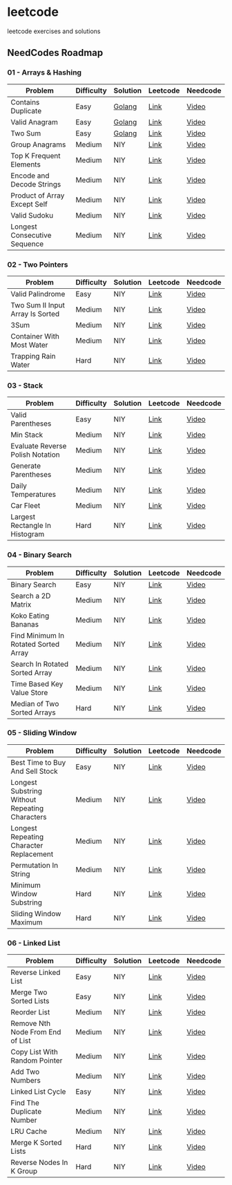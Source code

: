 # leetcode
leetcode exercises and solutions




## NeedCodes Roadmap

### 01 - Arrays & Hashing

| Problem | Difficulty | Solution | Leetcode | Needcode |
| - | - | - | - | - |
| Contains Duplicate | Easy | [Golang](./easy/217-contains_duplicate/main.go) | [Link](https://leetcode.com/problems/contains-duplicate/description/) | [Video](https://www.youtube.com/watch?v=3OamzN90kPg)
| Valid Anagram | Easy | [Golang](./easy/242-valid_anagram/main.go) | [Link](https://leetcode.com/problems/valid-anagram/description/) | [Video](https://www.youtube.com/watch?v=9UtInBqnCgA)
| Two Sum | Easy | [Golang](./easy/1-two_sum/go/main.go) | [Link](https://leetcode.com/problems/two-sum/) | [Video](https://www.youtube.com/watch?v=KLlXCFG5TnA)
| Group Anagrams | Medium | NIY | [Link](https://leetcode.com/problems/group-anagrams/description/) | [Video](https://www.youtube.com/watch?v=vzdNOK2oB2E)
| Top K Frequent Elements | Medium | NIY | [Link](https://leetcode.com/problems/top-k-frequent-elements/) | [Video](https://www.youtube.com/watch?v=YPTqKIgVk-k)
| Encode and Decode Strings | Medium | NIY | [Link](https://leetcode.com/problems/encode-and-decode-strings/) | [Video](https://www.youtube.com/watch?v=B1k_sxOSgv8)
| Product of Array Except Self | Medium | NIY | [Link](https://leetcode.com/problems/product-of-array-except-self/) | [Video](https://www.youtube.com/watch?v=bNvIQI2wAjk)
| Valid Sudoku | Medium | NIY | [Link](https://leetcode.com/problems/valid-sudoku/) | [Video](https://www.youtube.com/watch?v=TjFXEUCMqI8)
| Longest Consecutive Sequence | Medium | NIY | [Link](https://leetcode.com/problems/longest-consecutive-sequence/) | [Video](https://www.youtube.com/watch?v=P6RZZMu_maU)


### 02 - Two Pointers

| Problem | Difficulty | Solution | Leetcode | Needcode |
| - | - | - | - | - |
| Valid Palindrome | Easy | NIY | [Link](https://leetcode.com/problems/valid-palindrome/) | [Video](https://www.youtube.com/watch?v=jJXJ16kPFWg)
| Two Sum II Input Array Is Sorted | Medium | NIY | [Link](https://leetcode.com/problems/two-sum-ii-input-array-is-sorted/) | [Video](https://www.youtube.com/watch?v=cQ1Oz4ckceM)
| 3Sum | Medium | NIY | [Link](https://leetcode.com/problems/3sum/) | [Video](https://www.youtube.com/watch?v=jzZsG8n2R9A)
| Container With Most Water | Medium | NIY | [Link](https://leetcode.com/problems/container-with-most-water/) | [Video](https://www.youtube.com/watch?v=UuiTKBwPgAo)
| Trapping Rain Water | Hard | NIY | [Link](https://leetcode.com/problems/trapping-rain-water/) | [Video](https://www.youtube.com/watch?v=ZI2z5pq0TqA)


### 03 - Stack

| Problem | Difficulty | Solution | Leetcode | Needcode |
| - | - | - | - | - |
| Valid Parentheses | Easy | NIY | [Link](https://leetcode.com/problems/valid-parentheses/) | [Video](https://www.youtube.com/watch?v=WTzjTskDFMg)
| Min Stack | Medium | NIY | [Link](https://leetcode.com/problems/min-stack/) | [Video](https://www.youtube.com/watch?v=qkLl7nAwDPo)
| Evaluate Reverse Polish Notation | Medium | NIY | [Link](https://leetcode.com/problems/evaluate-reverse-polish-notation/) | [Video](https://www.youtube.com/watch?v=iu0082c4HDE)
| Generate Parentheses | Medium | NIY | [Link](https://leetcode.com/problems/generate-parentheses/) | [Video](https://www.youtube.com/watch?v=s9fokUqJ76A)
| Daily Temperatures | Medium | NIY | [Link](https://leetcode.com/problems/daily-temperatures/) | [Video](https://www.youtube.com/watch?v=cTBiBSnjO3c)
| Car Fleet | Medium | NIY | [Link](https://leetcode.com/problems/car-fleet/) | [Video](https://www.youtube.com/watch?v=Pr6T-3yB9RM)
| Largest Rectangle In Histogram | Hard | NIY | [Link](https://leetcode.com/problems/largest-rectangle-in-histogram/description/) | [Video](https://www.youtube.com/watch?v=zx5Sw9130L0)


### 04 - Binary Search

| Problem | Difficulty | Solution | Leetcode | Needcode |
| - | - | - | - | - |
| Binary Search | Easy | NIY | [Link](https://leetcode.com/problems/binary-search/) | [Video](https://www.youtube.com/watch?v=s4DPM8ct1pI)
| Search a 2D Matrix | Medium | NIY | [Link](https://leetcode.com/problems/search-a-2d-matrix/description/) | [Video](https://www.youtube.com/watch?v=Ber2pi2C0j0)
| Koko Eating Bananas | Medium | NIY | [Link](https://leetcode.com/problems/koko-eating-bananas/) | [Video](https://www.youtube.com/watch?v=U2SozAs9RzA)
| Find Minimum In Rotated Sorted Array | Medium | NIY | [Link](https://leetcode.com/problems/find-minimum-in-rotated-sorted-array/) | [Video](https://www.youtube.com/watch?v=nIVW4P8b1VA)
| Search In Rotated Sorted Array | Medium | NIY | [Link](https://leetcode.com/problems/search-in-rotated-sorted-array/) | [Video](https://www.youtube.com/watch?v=U8XENwh8Oy8)
| Time Based Key Value Store | Medium | NIY | [Link](https://leetcode.com/problems/time-based-key-value-store/) | [Video](https://www.youtube.com/watch?v=fu2cD_6E8Hw)
| Median of Two Sorted Arrays | Hard | NIY | [Link](https://leetcode.com/problems/median-of-two-sorted-arrays/) | [Video](https://www.youtube.com/watch?v=q6IEA26hvXc)


### 05 - Sliding Window

| Problem | Difficulty | Solution | Leetcode | Needcode |
| - | - | - | - | - |
| Best Time to Buy And Sell Stock  | Easy | NIY | [Link](https://leetcode.com/problems/best-time-to-buy-and-sell-stock/) | [Video](https://www.youtube.com/watch?v=1pkOgXD63yU)
| Longest Substring Without Repeating Characters  | Medium | NIY | [Link](https://leetcode.com/problems/longest-substring-without-repeating-characters/description/) | [Video](https://www.youtube.com/watch?v=wiGpQwVHdE0)
| Longest Repeating Character Replacement  | Medium | NIY | [Link](https://leetcode.com/problems/longest-repeating-character-replacement/) | [Video](https://www.youtube.com/watch?v=gqXU1UyA8pk)
| Permutation In String  | Medium | NIY | [Link](https://leetcode.com/problems/permutation-in-string/) | [Video](https://www.youtube.com/watch?v=UbyhOgBN834)
| Minimum Window Substring  | Hard | NIY | [Link](https://leetcode.com/problems/minimum-window-substring/) | [Video](https://www.youtube.com/watch?v=jSto0O4AJbM)
| Sliding Window Maximum  | Hard | NIY | [Link](https://leetcode.com/problems/sliding-window-maximum/) | [Video](https://www.youtube.com/watch?v=DfljaUwZsOk)


### 06 - Linked List

| Problem | Difficulty | Solution | Leetcode | Needcode |
| - | - | - | - | - |
| Reverse Linked List | Easy | NIY | [Link](https://leetcode.com/problems/reverse-linked-list/) | [Video](https://www.youtube.com/watch?v=G0_I-ZF0S38)
| Merge Two Sorted Lists  | Easy | NIY | [Link](https://leetcode.com/problems/merge-two-sorted-lists/) | [Video](https://www.youtube.com/watch?v=XIdigk956u0)
| Reorder List  | Medium | NIY | [Link](https://leetcode.com/problems/reorder-list/) | [Video](https://www.youtube.com/watch?v=S5bfdUTrKLM)
| Remove Nth Node From End of List  | Medium | NIY | [Link](https://leetcode.com/problems/remove-nth-node-from-end-of-list/) | [Video](https://www.youtube.com/watch?v=XVuQxVej6y8)
| Copy List With Random Pointer  | Medium | NIY | [Link](https://leetcode.com/problems/copy-list-with-random-pointer/) | [Video](https://www.youtube.com/watch?v=5Y2EiZST97Y)
| Add Two Numbers | Medium | NIY | [Link](https://leetcode.com/problems/add-two-numbers/description/) | [Video](https://www.youtube.com/watch?v=wgFPrzTjm7s)
| Linked List Cycle | Easy | NIY | [Link](https://leetcode.com/problems/linked-list-cycle/description/) | [Video](https://www.youtube.com/watch?v=gBTe7lFR3vc)
| Find The Duplicate Number | Medium | NIY | [Link](https://leetcode.com/problems/find-the-duplicate-number/description/) | [Video](https://www.youtube.com/watch?v=wjYnzkAhcNk)
| LRU Cache | Medium | NIY | [Link](https://leetcode.com/problems/lru-cache/description/) | [Video](https://www.youtube.com/watch?v=7ABFKPK2hD4)
| Merge K Sorted Lists  | Hard | NIY | [Link](https://leetcode.com/problems/merge-k-sorted-lists/description/) | [Video](https://www.youtube.com/watch?v=q5a5OiGbT6Q)
| Reverse Nodes In K Group  | Hard | NIY | [Link](https://leetcode.com/problems/reverse-nodes-in-k-group/) | [Video](https://www.youtube.com/watch?v=1UOPsfP85V4)